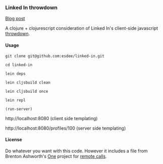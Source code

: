 ### Linked In throwdown
[Blog post](http://esdee.github.com/project/2012/03/01/the-linkedin-throwdown/>)

A clojure + clojurescript consideration of Linked In's client-side javascript
[throwdown](http://engineering.linkedin.com/frontend/client-side-templating-throwdown-mustache-handlebars-dustjs-and-more).

#### Usage

    git clone git@github.com:esdee/linked-in.git

    cd linked-in

    lein deps

    lein cljsbuild clean

    lein cljsbuild once

    lein repl

    (run-server)

http://localhost:8080               (client side templating)

http://localhost:8080/profiles/100  (server side templating)

#### License
Do whatever you want with this code.
However it includes a file from  Brenton Ashworth's
[One](https://github.com/brentonashworth/one) project for
[remote calls](https://github.com/brentonashworth/one/blob/master/src/lib/cljs/one/browser/remote.cljs).
